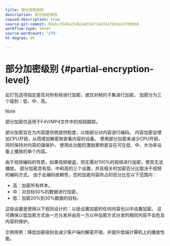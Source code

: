 ```yaml
---
title: 部分加密级别
description: 部分加密级别
copied-description: true
source-git-commit: 02ebc3548a254b2a6554f1ab34afbb3ea5f09bb8
workflow-type: tm+mt
source-wordcount: '279'
ht-degree: 0%

---
```


# 部分加密级别 {#partial-encryption-level}

此打包选项指定是否对所有帧进行加密，或仅对帧的子集进行加密。 加密分为三个级别：低、中、高。

>[!NOTE]
>
>部分加密仅适用于F4V/MP4文件中的视频跟踪。

部分加密旨在为内容提供商提供粒度，以按部分对内容进行编码。 内容加密会增加CPU开销，从而增加解密和查看内容的设备。 使用部分加密来减少CPU开销，同时保持对内容的强保护。 使用此功能的激励案例是旨在可在低、中、大功率设备上播放的单个内容。

由于视频编码的性质，如果视频被盗，则无需对100%的视频进行加密，使其无法播放。 部分加密具有低、中和高的三个设置，并且相关的加密百分比取决于视频的编码方式。 由于此编码依赖性，您的加密内容所占的百分比在以下范围内：

* 高：加密所有样本。
* 中：对目标50%的数据进行加密。
* 低：加密20%到30%数据的目标。

这些设置是使用以下规则设计的：以低设置加密的任何内容也以中设置加密。 这可确保以低加密方式由一方分发并由另一方以中加密方式分发的相同内容不会危及内容的保护。

示例用例：降低加密级别会减少客户端的解密开销，并提升低端计算机上的播放性能。
